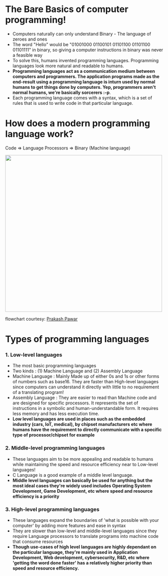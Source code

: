 # The Bare Basics of computer programming!

- Computers naturally can only understand Binary - The language of zeroes and ones
- The word "Hello" would be "01001000 01100101 01101100 01101100 01101111" in binary, so giving a computer instructions in binary was never a feasible way
- To solve this, humans invented programming languages. Programming languages look more natural and readable to humans. 
- **Programming languages act as a communication medium between computers and programmers. The application programs made as the end-result using a programming language is inturn used by normal humans to get things done by computers. Yep, programmers aren't normal humans, we're basically sorcerers :-p**.
- Each programming language comes with a syntax, which is a set of rules that is used to write code in that particular language.

# How does a modern programming language work?

Code => Language Processors => Binary (Machine language)

<img src="https://user-images.githubusercontent.com/78267371/159483809-24012da7-a139-43ac-ae0c-f2a8127bd4cc.png" height=500px>

flowchart courtesy: [Prakash Pawar](https://dev.to/thevenicelive/how-programming-language-works-in-less-than-2mins-2j5l)

# Types of programming languages

### 1. Low-level languages
- The most basic programming languages
- Two kinds : (1) Machine Language and (2) Assembly Language
- Machine Language : Mainly Made up of either 0s and 1s or other forms of numbers such as base16. They are faster than High-level languages since computers can understand it directly with little to no requirement of a translating program!
- Assembly Language : They are easier to read than Machine code and are designed for specific processors. It represents the set of instructions in a symbolic and human-understandable form. It requires less memory and has less execution time.
- **Low level languages are used in places such as the embedded industry (cars, IoT, medical), by chipset manufacturers etc where humans have the requirement to directly communicate with a specific type of processor/chipset for example**

### 2. Middle-level programming languages
- These languages aim to be more appealing and readable to humans while maintaining the speed and resource efficiency near to Low-level languages!
- C Language is a good example of a middle level language. 
- **Middle level languages can basically be used for anything but the most ideal cases they're widely used includes Operating System Development, Game Development, etc where speed and resource efficiency is a priority**

### 3. High-level programming languages
- These languages expand the boundaries of 'what is possible with your computer' by adding more features and ease in syntax 
- They are slower than low-level and middle-level languages since they require Language processors to translate programs into machine code that consume resources
- **Though use-cases of high level languages are highly dependant on the particular language, they're mainly used in Application Development, Web development, cybersecurity, R&D, etc where 'getting the word done faster' has a relatively higher priority than speed and resource efficiency.**


